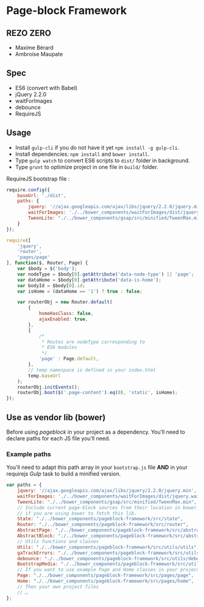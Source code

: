 # Page-block Framework
## REZO ZERO

- Maxime Bérard
- Ambroise Maupate

## Spec

- ES6 (convert with Babel)
- jQuery 2.2.0
- waitForImages
- debounce
- RequireJS

## Usage

- Install `gulp-cli` if you do not have it yet `npm install -g gulp-cli`.
- Install dependencies: `npm install` and `bower install`.
- Type `gulp watch` to convert ES6 scripts to `dist/` folder in background.
- Type `grunt` to optimize project in one file in `build/` folder.

RequireJS bootstrap file :

```js
require.config({
    baseUrl: './dist',
    paths: {
        jquery: '//ajax.googleapis.com/ajax/libs/jquery/2.2.0/jquery.min',
        waitForImages: './../bower_components/waitForImages/dist/jquery.waitforimages.min',
        TweenLite: "./../bower_components/gsap/src/minified/TweenMax.min",
    }
});

require([
    'jquery',
    'router',
    'pages/page'
], function($, Router, Page) {
    var $body = $('body');
    var nodeType = $body[0].getAttribute('data-node-type') || 'page';
    var dataHome = $body[0].getAttribute('data-is-home');
    var bodyId = $body[0].id;
    var isHome = (dataHome == '1') ? true : false;

    var routerObj = new Router.default(
        {
            homeHasClass: false,
            ajaxEnabled: true,
        },
        {
            /*
             * Routes are nodeType corresponding to
             * ES6 modules
             */
            'page' : Page.default,
        },
        // temp namespace is defined in your index.html
        temp.baseUrl
    );
    routerObj.initEvents();
    routerObj.boot($('.page-content').eq(0), 'static', isHome);
});
```

## Use as vendor lib (bower)

Before using *pageblock* in your project as a dependency. You’ll need to declare
paths for each JS file you’ll need.

### Example paths

You’ll need to adapt this path array in your `bootstrap.js` file **AND** in your
requirejs *Gulp* task to build a minified version.

```js
var paths = {
    jquery: '//ajax.googleapis.com/ajax/libs/jquery/2.2.0/jquery.min',
    waitForImages: './../bower_components/waitForImages/dist/jquery.waitforimages.min',
    TweenLite: "./../bower_components/gsap/src/minified/TweenMax.min",
    // Include current page-block sources from their location in bower_components
    // if you are using bower to fetch this lib.
    State: "./../bower_components/pageblock-framework/src/state",
    Router: "./../bower_components/pageblock-framework/src/router",
    AbstractPage: "./../bower_components/pageblock-framework/src/abstract-page",
    AbstractBlock: "./../bower_components/pageblock-framework/src/abstract-block",
    // Utils functions and classes
    Utils: "./../bower_components/pageblock-framework/src/utils/utils",
    gaTrackErrors: "./../bower_components/pageblock-framework/src/utils/gaTrackErrors",
    debounce: "./../bower_components/pageblock-framework/src/utils/debounce",
    BootstrapMedia: "./../bower_components/pageblock-framework/src/utils/bootstrapMedia",
    // If you want to use example Page and Home classes in your project
    Page: "./../bower_components/pageblock-framework/src/pages/page",
    Home: "./../bower_components/pageblock-framework/src/pages/home",
    // Then your own project files
    // …
};
```
